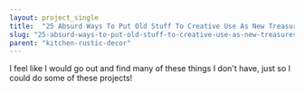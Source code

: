 ```yaml
---
layout: project_single
title:  "25 Absurd Ways To Put Old Stuff To Creative Use As New Treasures"
slug: "25-absurd-ways-to-put-old-stuff-to-creative-use-as-new-treasures"
parent: "kitchen-rustic-decor"
---
```

I feel like I would go out and find many of these things I don't have, just so I could do some of these projects!